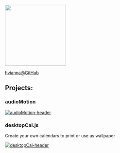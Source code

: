 [<img src="https://avatars3.githubusercontent.com/u/1033735" width="200">](https://github.com/hvianna)

[hvianna@GitHub](https://github.com/hvianna)

## Projects:

### audioMotion
[![audioMotion-header](https://audiomotion.me/docs/img/audioMotion-header.png)](https://audiomotion.me)

### desktopCal.js
Create your own calendars to print or use as wallpaper

[![desktopCal-header](https://raw.githubusercontent.com/hvianna/desktopCal.js/master/img/sharing.png)](https://github.com/hvianna/desktopCal.js)
